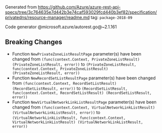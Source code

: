 Generated from https://github.com/Azure/azure-rest-api-specs/tree/3c764635e7d442b3e74caf593029fcd440b3ef82/specification/privatedns/resource-manager/readme.md tag: `package-2018-09`

Code generator @microsoft.azure/autorest.go@~2.1.161

## Breaking Changes

- Function `NewPrivateZoneListResultPage` parameter(s) have been changed from `(func(context.Context, PrivateZoneListResult) (PrivateZoneListResult, error))` to `(PrivateZoneListResult, func(context.Context, PrivateZoneListResult) (PrivateZoneListResult, error))`
- Function `NewRecordSetListResultPage` parameter(s) have been changed from `(func(context.Context, RecordSetListResult) (RecordSetListResult, error))` to `(RecordSetListResult, func(context.Context, RecordSetListResult) (RecordSetListResult, error))`
- Function `NewVirtualNetworkLinkListResultPage` parameter(s) have been changed from `(func(context.Context, VirtualNetworkLinkListResult) (VirtualNetworkLinkListResult, error))` to `(VirtualNetworkLinkListResult, func(context.Context, VirtualNetworkLinkListResult) (VirtualNetworkLinkListResult, error))`

